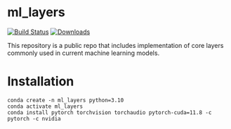 # ml_layers
[![Build Status](https://github.com/chorongi/ml_layers/actions/workflows/tests.yml/badge.svg)]()
[![Downloads](https://img.shields.io/github/downloads/chorongi/ml_layers/total.svg)]()

This repository is a public repo that includes implementation of core layers commonly used in current machine learning models.

# Installation
```
conda create -n ml_layers python=3.10
conda activate ml_layers
conda install pytorch torchvision torchaudio pytorch-cuda=11.8 -c pytorch -c nvidia
```
